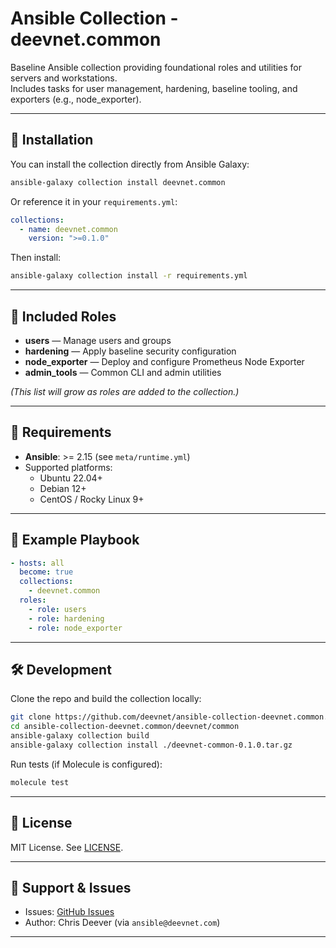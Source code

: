 # Ansible Collection - deevnet.common


Baseline Ansible collection providing foundational roles and utilities for servers and workstations.  
Includes tasks for user management, hardening, baseline tooling, and exporters (e.g., node_exporter).

---

## 🚀 Installation

You can install the collection directly from Ansible Galaxy:

```bash
ansible-galaxy collection install deevnet.common
```

Or reference it in your `requirements.yml`:

```yaml
collections:
  - name: deevnet.common
    version: ">=0.1.0"
```

Then install:

```bash
ansible-galaxy collection install -r requirements.yml
```

---

## 📂 Included Roles

- **users** — Manage users and groups  
- **hardening** — Apply baseline security configuration  
- **node_exporter** — Deploy and configure Prometheus Node Exporter  
- **admin_tools** — Common CLI and admin utilities  

*(This list will grow as roles are added to the collection.)*

---

## 🔧 Requirements

- **Ansible**: >= 2.15 (see `meta/runtime.yml`)  
- Supported platforms:  
  - Ubuntu 22.04+  
  - Debian 12+  
  - CentOS / Rocky Linux 9+  

---

## 📖 Example Playbook

```yaml
- hosts: all
  become: true
  collections:
    - deevnet.common
  roles:
    - role: users
    - role: hardening
    - role: node_exporter
```

---

## 🛠 Development

Clone the repo and build the collection locally:

```bash
git clone https://github.com/deevnet/ansible-collection-deevnet.common.git
cd ansible-collection-deevnet.common/deevnet/common
ansible-galaxy collection build
ansible-galaxy collection install ./deevnet-common-0.1.0.tar.gz
```

Run tests (if Molecule is configured):

```bash
molecule test
```

---

## 📄 License

MIT License. See [LICENSE](LICENSE).

---

## 🙋 Support & Issues

- Issues: [GitHub Issues](https://github.com/deevnet/ansible-collection-deevnet.common/issues)  
- Author: Chris Deever (via `ansible@deevnet.com`)  

---
